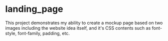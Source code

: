 # landing_page

This project demonstrates my ability to create a mockup page based on two images including the website idea
itself, and it's CSS contents such as font-style, font-family, padding, etc.